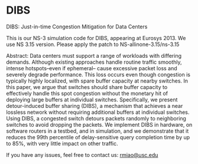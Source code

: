 DIBS
====

DIBS: Just-in-time Congestion Mitigation for Data Centers

This is our NS-3 simulation code for DIBS, appearing at Eurosys 2013. We use NS 3.15 version. Please apply the patch to
NS-allinone-3.15/ns-3.15

Abstract:
Data centers must support a range of workloads with differing
demands. Although existing approaches handle routine
traffic smoothly, intense hotspots–even if ephemeral–
cause excessive packet loss and severely degrade performance.
This loss occurs even though congestion is typically
highly localized, with spare buffer capacity at nearby
switches. In this paper, we argue that switches should share
buffer capacity to effectively handle this spot congestion
without the monetary hit of deploying large buffers at individual
switches. Specifically, we present detour-induced
buffer sharing (DIBS), a mechanism that achieves a near
lossless network without requiring additional buffers at individual
switches. Using DIBS, a congested switch detours
packets randomly to neighboring switches to avoid dropping
the packets. We implement DIBS in hardware, on software
routers in a testbed, and in simulation, and we demonstrate
that it reduces the 99th percentile of delay-sensitive query
completion time by up to 85%, with very little impact on
other traffic.


If you have any issues, feel free to contact us: rmiao@usc.edu
